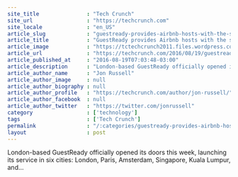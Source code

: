 ```yaml
---
site_title               : "Tech Crunch"
site_url                 : "https://techcrunch.com"
site_locale              : "en_US"
article_slug             : "guestready-provides-airbnb-hosts-with-the-services-to-professionalize-their-rental"
article_title            : "GuestReady provides Airbnb hosts with the services to professionalize their rental"
article_image            : "https://tctechcrunch2011.files.wordpress.com/2016/08/2-book-services-now-london.jpg?w=764&h=400&crop=1"
article_url              : "https://techcrunch.com/2016/08/19/guestready-provides-airbnb-hosts-with-the-services-to-professionalize-their-rental/"
article_published_at     : "2016-08-19T07:03:48-03:00"
article_description      : "London-based GuestReady officially opened its doors this week, launching its service in six cities: London, Paris, Amsterdam, Singapore, Kuala Lumpur, and..."
article_author_name      : "Jon Russell"
article_author_image     : null
article_author_biography : null
article_author_profile   : "https://techcrunch.com/author/jon-russell/"
article_author_facebook  : null
article_author_twitter   : "https://twitter.com/jonrussell"
category                 : ['technology']
tags                     : ['Tech Crunch']
permalink                : "/:categories/guestready-provides-airbnb-hosts-with-the-services-to-professionalize-their-rental/"
layout                   : post
---
```


London-based GuestReady officially opened its doors this week, launching its service in six cities: London, Paris, Amsterdam, Singapore, Kuala Lumpur, and...
